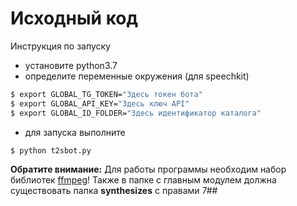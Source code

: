 # Исходный код

 Инструкция по запуску
* установите python3.7
* определите переменные окружения (для speechkit)
```sh
$ export GLOBAL_TG_TOKEN="Здесь токен бота"
$ export GLOBAL_API_KEY="Здесь ключ API"
$ export GLOBAL_ID_FOLDER="Здесь идентификатор каталога"
```
* для запуска выполните
```sh
$ python t2sbot.py
```

**Обратите внимание:**
Для работы программы необходим набор библиотек [ffmpeg](https://ffmpeg.org/)!
Также в папке с главным модулем должна существовать папка **synthesizes** с правами 7##
